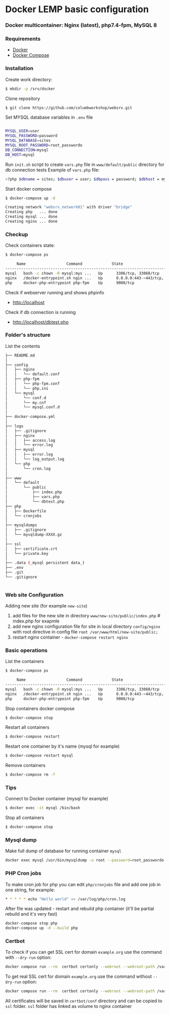 Docker LEMP basic configuration
===========================
### Docker multicontainer: Nginx (latest), php7.4-fpm, MySQL 8

### Requirements
- [Docker](https://www.docker.com/)
- [Docker Compose](https://docs.docker.com/compose/install/)

### Installation
Create work directory:
```sh
$ mkdir -p /srv/docker
```

Clone repository
```sh
$ git clone https://github.com/columbworkshop/websrv.git
```

Set MYSQL database variables in `.env` file
```sh

MYSQL_USER=user
MYSQL_PASSWORD=password
MYSQL_DATABASE=sites
MYSQL_ROOT_PASSWORD=root_passwordo
DB_CONNECTION=mysql
DB_HOST=mysql
```

Run `init.sh` script to create `vars.php` file in `www/default/public` directory for db connection tests
Example of `vars.php` file:
```sh
<?php $dbname = sites; $dbuser = user; $dbpass = password; $dbhost = mysql; ?>
```

Start docker compose
```sh
$ docker-compose up -d

Creating network "websrv_network01" with driver "bridge"
Creating php   ... done
Creating mysql ... done
Creating nginx ... done
```

### Checkup
Check containers state:
```sh
$ docker-compose ps

     Name                  Command             State                     Ports
-------------------------------------------------------------------------------------------------
mysql   bash -c chown -R mysql:mys ...   Up      3306/tcp, 33060/tcp
nginx   /docker-entrypoint.sh ngin ...   Up      0.0.0.0:443->443/tcp, 0.0.0.0:80->80/tcp
php     docker-php-entrypoint php-fpm    Up      9000/tcp
```

Check if webserver running and shows phpinfo
- [http://localhost](http://localhost)

Check if db connection is running
- [http://localhost/dbtest.php](http://localhost/dbtest.php)

### Folder's structure
List the contents
```sh
├── README.md
│
├── config
│   ├── nginx
│   │   └── default.conf
│   ├── php-fpm
│   │   └── php-fpm.conf
│   │   └── php.ini
│   └── mysql
│       └── conf.d
│       └── my.cnf
│       └── mysql.conf.d   
│
├── docker-compose.yml
│
├── logs
│   ├── .gitignore
│   ├── nginx
│   │   ├── access.log
│   │   └── error.log
│   ├── mysql
│   │   ├── error.log
│   │   └── log_output.log
│   └── php
│       └── cron.log
│
├── www
│   └── default
│       └── public
│           ├── index.php
│           ├── vars.php
│           └── dbtest.php
├── php
│   ├── Dockerfile
│   └── cronjobs
│ 
├── mysqldumps
│   ├── .gitignore
│   └── mysqldump-XXXX.gz
│
├── ssl
│   ├── certificate.crt 
│   └── private.key
│
├── .data (_mysql persistent data_)
├── .env
├── .git
└── .gitignore
 
```

### Web site Configuration
Adding new site (for example `new-site`)
1. add files for the new site in directory `www/new-site/public/index.php` # index.php for exapmle 
2. add new nginx configuration file for site in local directory `config/nginx` with root directive in config file `root /var/www/html/new-site/public;`
3. restart nginx container - `docker-compose restart nginx`


### Basic operations
List the containers
```sh
$ docker-compose ps

     Name                  Command             State                     Ports
-------------------------------------------------------------------------------------------------
mysql   bash -c chown -R mysql:mys ...   Up      3306/tcp, 33060/tcp
nginx   /docker-entrypoint.sh ngin ...   Up      0.0.0.0:443->443/tcp, 0.0.0.0:80->80/tcp
php     docker-php-entrypoint php-fpm    Up      9000/tcp
```

Stop containers docker compose
```sh
$ docker-compose stop

```

Restart all containers
```sh
$ docker-compose restart

```

Restart one container by it's name (mysql for example)
```sh
$ docker-compose restart mysql

```

Remove containers
```sh
$ docker-compose rm -f
```

### Tips
Connect to Docker container (mysql for example)
```sh
$ docker exec -it mysql /bin/bash 
```

Stop all containers
```sh
$ docker-compose stop
```

### Mysql dump
Make full dump of database for running container `mysql`  

```sh
docker exec mysql /usr/bin/mysqldump -u root --password=root_passwordo --all-databases | gzip > mysqldumps/mysqldump-$(date +%Y%m%d-%H:%M:%S).gz
```

### PHP Cron jobs
To make cron job for php you can edit `php/cronjobs` file and add one job in one string, for example:
```sh
* * * * * echo "Hello world" >> /var/log/php/cron.log
```
After file was updated - restart and rebuild php container (it'll be partial rebuild and it's very fast)
```sh
docker-compose stop php
docker-compose up -d --build php
```

### Certbot 
To check if you can get SSL cert for domain `example.org` use the command with `--dry-run` option:
```sh
docker compose run --rm  certbot certonly --webroot --webroot-path /var/www/certbot/ --dry-run -d example.org
```

To get real SSL cert for domain `example.org` use the command without `--dry-run` option:
```sh
docker compose run --rm  certbot certonly --webroot --webroot-path /var/www/certbot/ -d example.org
```

All certificates will be saved in `certbot/conf` directory and can be copied to `ssl` folder.
`ssl` folder has linked as volume to nginx container 
